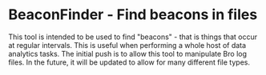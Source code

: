 # BeaconFinder - Find beacons in files
This tool is intended to be used to find "beacons" - that is things that occur
at regular intervals. This is useful when performing a whole host of data
analytics tasks. The initial push is to allow this tool to manipulate Bro log files.
In the future, it will be updated to allow for many different file types.


